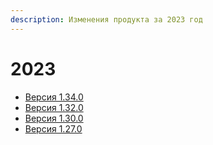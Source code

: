 ```yaml
---
description: Изменения продукта за 2023 год
---
```


# 2023

* [Версия 1.34.0](versiya-1.34.0.md)
* [Версия 1.32.0](https://docs.teamstorm.io/release-notes/2023/versiya-1.32.0)
* [Версия 1.30.0](versiya-1.30.0.md)
* [Версия 1.27.0](versiya-1.27.0.md)



####

####

###
